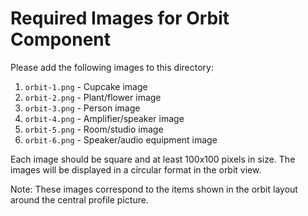 # Required Images for Orbit Component

Please add the following images to this directory:

1. `orbit-1.png` - Cupcake image
2. `orbit-2.png` - Plant/flower image
3. `orbit-3.png` - Person image
4. `orbit-4.png` - Amplifier/speaker image
5. `orbit-5.png` - Room/studio image
6. `orbit-6.png` - Speaker/audio equipment image

Each image should be square and at least 100x100 pixels in size. The images will be displayed in a circular format in the orbit view.

Note: These images correspond to the items shown in the orbit layout around the central profile picture. 